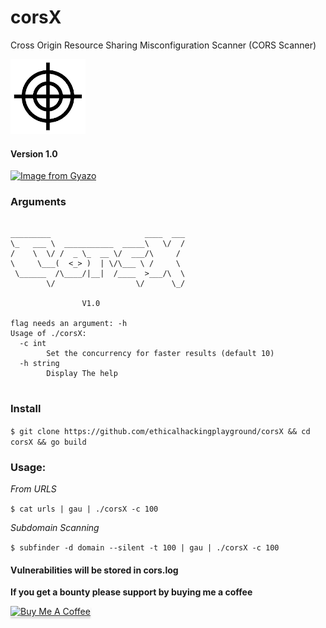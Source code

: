 # corsX
Cross Origin Resource Sharing Misconfiguration Scanner (CORS Scanner)

<p align="left">
  <img width="120" height="120" src="cors.png">
</p>

#### Version 1.0

[![Image from Gyazo](https://i.gyazo.com/a81f6c432ccc4068827bd7fb3ae1560c.gif)](https://gyazo.com/a81f6c432ccc4068827bd7fb3ae1560c)

### Arguments
```

_________                     ____  ___
\_   ___ \  ___________  _____\   \/  /
/    \  \/ /  _ \_  __ \/  ___/\     /
\     \___(  <_> )  | \/\___ \ /     \
 \______  /\____/|__|  /____  >___/\  \
        \/                  \/      \_/

                V1.0

flag needs an argument: -h
Usage of ./corsX:
  -c int
        Set the concurrency for faster results (default 10)
  -h string
        Display The help
        
```


### Install

`$ git clone https://github.com/ethicalhackingplayground/corsX && cd corsX && go build`



### Usage:

*From URLS*

`$ cat urls | gau | ./corsX -c 100`

*Subdomain Scanning*

`$ subfinder -d domain --silent -t 100 | gau | ./corsX -c 100`


#### Vulnerabilities will be stored in cors.log


**If you get a bounty please support by buying me a coffee**

<a href="https://www.buymeacoffee.com/krypt0mux" target="_blank"><img src="https://www.buymeacoffee.com/assets/img/custom_images/orange_img.png" alt="Buy Me A Coffee" style="height: 41px !important;width: 174px !important;box-shadow: 0px 3px 2px 0px rgba(190, 190, 190, 0.5) !important;-webkit-box-shadow: 0px 3px 2px 0px rgba(190, 190, 190, 0.5) !important;" ></a>

